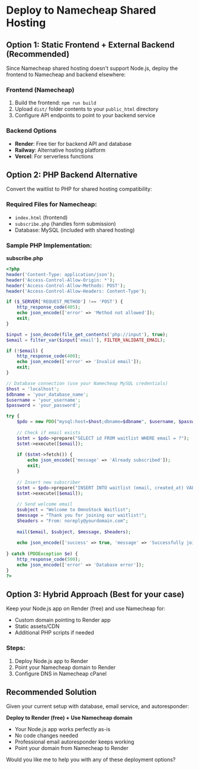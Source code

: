 # Deploy to Namecheap Shared Hosting

## Option 1: Static Frontend + External Backend (Recommended)

Since Namecheap shared hosting doesn't support Node.js, deploy the frontend to Namecheap and backend elsewhere:

### Frontend (Namecheap)
1. Build the frontend: `npm run build`
2. Upload `dist/` folder contents to your `public_html` directory
3. Configure API endpoints to point to your backend service

### Backend Options
- **Render**: Free tier for backend API and database
- **Railway**: Alternative hosting platform
- **Vercel**: For serverless functions

## Option 2: PHP Backend Alternative

Convert the waitlist to PHP for shared hosting compatibility:

### Required Files for Namecheap:
- `index.html` (frontend)
- `subscribe.php` (handles form submission)
- Database: MySQL (included with shared hosting)

### Sample PHP Implementation:

**subscribe.php**
```php
<?php
header('Content-Type: application/json');
header('Access-Control-Allow-Origin: *');
header('Access-Control-Allow-Methods: POST');
header('Access-Control-Allow-Headers: Content-Type');

if ($_SERVER['REQUEST_METHOD'] !== 'POST') {
    http_response_code(405);
    echo json_encode(['error' => 'Method not allowed']);
    exit;
}

$input = json_decode(file_get_contents('php://input'), true);
$email = filter_var($input['email'], FILTER_VALIDATE_EMAIL);

if (!$email) {
    http_response_code(400);
    echo json_encode(['error' => 'Invalid email']);
    exit;
}

// Database connection (use your Namecheap MySQL credentials)
$host = 'localhost';
$dbname = 'your_database_name';
$username = 'your_username';
$password = 'your_password';

try {
    $pdo = new PDO("mysql:host=$host;dbname=$dbname", $username, $password);
    
    // Check if email exists
    $stmt = $pdo->prepare("SELECT id FROM waitlist WHERE email = ?");
    $stmt->execute([$email]);
    
    if ($stmt->fetch()) {
        echo json_encode(['message' => 'Already subscribed']);
        exit;
    }
    
    // Insert new subscriber
    $stmt = $pdo->prepare("INSERT INTO waitlist (email, created_at) VALUES (?, NOW())");
    $stmt->execute([$email]);
    
    // Send welcome email
    $subject = "Welcome to OmnoStock Waitlist";
    $message = "Thank you for joining our waitlist!";
    $headers = "From: noreply@yourdomain.com";
    
    mail($email, $subject, $message, $headers);
    
    echo json_encode(['success' => true, 'message' => 'Successfully joined waitlist']);
    
} catch (PDOException $e) {
    http_response_code(500);
    echo json_encode(['error' => 'Database error']);
}
?>
```

## Option 3: Hybrid Approach (Best for your case)

Keep your Node.js app on Render (free) and use Namecheap for:
- Custom domain pointing to Render app
- Static assets/CDN
- Additional PHP scripts if needed

### Steps:
1. Deploy Node.js app to Render
2. Point your Namecheap domain to Render
3. Configure DNS in Namecheap cPanel

## Recommended Solution

Given your current setup with database, email service, and autoresponder:

**Deploy to Render (free) + Use Namecheap domain**
- Your Node.js app works perfectly as-is
- No code changes needed
- Professional email autoresponder keeps working
- Point your domain from Namecheap to Render

Would you like me to help you with any of these deployment options?
